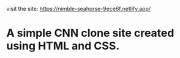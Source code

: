 visit the site: https://nimble-seahorse-9ece6f.netlify.app/

# A simple CNN clone site created using HTML and CSS.
